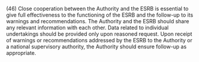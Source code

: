 (46) Close cooperation between the Authority and the ESRB is essential to give full effectiveness to the functioning of the ESRB and the follow-up to its warnings and recommendations. The Authority and the ESRB should share any relevant information with each other. Data related to individual undertakings should be provided only upon reasoned request. Upon receipt of warnings or recommendations addressed by the ESRB to the Authority or a national supervisory authority, the Authority should ensure follow-up as appropriate.